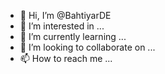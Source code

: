 - 👋 Hi, I’m @BahtiyarDE
- 👀 I’m interested in ...
- 🌱 I’m currently learning ...
- 💞️ I’m looking to collaborate on ...
- 📫 How to reach me ...

<!---
BahtiyarDE/BahtiyarDE is a ✨ special ✨ repository because its `README.md` (this file) appears on your GitHub profile.
You can click the Preview link to take a look at your changes.
--->
